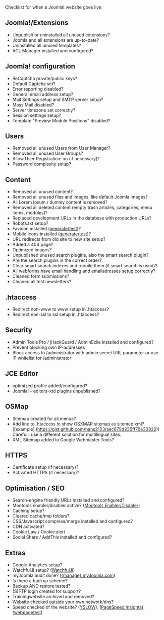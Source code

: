 Checklist for when a Joomla! website goes live:

## Joomla!/Extensions
* Unpublish or uninstalled all unused extensions?
* Joomla and all extensions are up-to-date?
* Uninstalled all unused templates?
* ACL Manager installed and configured?

## Joomla! configuration
* ReCaptcha private/public keys?
* Default Captcha set?
* Error reporting disabled?
* General email address setup?
* Mail Settings setup and SMTP server setup?
* Mass Mail disabled?
* Server timezone set correctly?
* Session settings setup?
* Template "Preview Module Positions" disabled?

## Users
* Removed all unused Users from User Manager?
* Removed all unused User Groups?
* Allow User Registration: no (if necessary)?
* Password complexity setup?

## Content
* Removed all unused content?
* Removed all unused files and images, like default Joomla images?
* All Lorem Ipsum / dummy content is removed?
* Removed all deleted content (empty trash articles, categories, menu items, modules)?
* Replaced development URLs in the database with production URLs?
* Robots.txt setup?
* Favicon installed ([generate/test](http://realfavicongenerator.net/))?
* Mobile icons installed ([generate/test](http://realfavicongenerator.net/))?
* URL redirects from old site to new site setup?
* Added a 404 page?
* Optimized images?
* Unpublished unused search plugins, also the smart search plugin?
* Are the search plugins in the correct order?
* Clear smart search indexes and rebuild them (if smart search is used)?
* All webforms have email handling and emailadresses setup correctly?
* Cleaned form submissions?
* Cleaned all test newsletters?

## .htaccess
* Redirect non-www to www setup in .htaccess?
* Redirect non-ssl to ssl setup in .htaccess?

## Security
* Admin Tools Pro / jHackGuard / AdminExile installed and configured?
* Prevent blocking own IP-addresses
* Block access to /administrator with admin secret URL parameter or use IP whitelist for /administrator

## JCE Editor
* optimized profile added/configured?
* Joomla! - editors-xtd plugins unpublished?

## OSMap
* Sitemap created for all menus?
* Add line to .htaccess to show OSXMAP sitemap as sitemap.xml? ([example] (https://gist.github.com/hans2103/aec679d235ff76e33822)) Carefull: use a different solution for multilingual sites.
* XML Sitemap added to Google Webmaster Tools?

## HTTPS
* Certificate setup (if necessary)?
* Activated HTTPS (if necessary)?

## Optimisation / SEO
* Search-engine friendly URLs installed and configured?
* Mootools enabler/disabler active? ([Mootools Enabler/Disabler](http://extensions.joomla.org/extension/mootools-enabler-disabler))
* Caching setup?
* Cleared cache/tmp folders?
* CSS/Javascript compress/merge installed and configured?
* CDN activated?
* Cookie Law / Cookie alert
* Social Share / AddThis installed and configured?

## Extras
* Google Analytics setup?
* Watchful.li setup? ([Watchful.li](https://watchful.li/))
* myJoomla audit done? ([{manage}.myJoomla.com](https://myjoomla.com/))
* Is there a backup scheme?
* Backup AND restore tested?
* (S)FTP login created for support?
* Trainingwebsite archived and removed?
* Website checked outside your own network/dns?
* Speed checked of the website? ([YSLOW](http://yslow.org/)), ([PageSpeed Insights](http://developers.google.com/speed/pagespeed/insights/)), ([webpagetest](http://www.webpagetest.org/)) 
